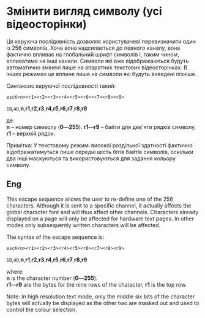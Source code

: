# Змінити вигляд символу (усі відеосторінки)

Ця керуюча послідовність дозволяє користувачеві перевизначити один із 256 символів. Хоча вона надсилається до певного каналу, вона фактично впливає на глобальний шрифт символів і, таким чином, впливатиме на інші канали. Символи які вже відображаються будуть автоматично змінені лише на апаратних текстових відеосторінках. В інших режимах це вплине лише на символи які будуть виведені пізніше.

Синтаксис керуючої послідовності такий:

`escK<n><r1><r2><r3><r4><r5><r6><r7><r8><r9>`

`1B`,`4D`,**n**,**r1**,**r2**,**r3**,**r4**,**r5**,**r6**,**r7**,**r8**,**r9**

де:  
**n** – номер символу (**0**—**255**).
**r1**—**r9** – байти для дев'яти рядків символу, **r1** – верхній рядок.

Примітка: У текстовому режимі високої роздільної здатності фактично відображатимуться лише середні шість бітів байтів символів, оскільки два інші маскуються та використовуються для задання кольору символу.

## Eng
This escape sequence aliows the user to re-define one of the 256 characters. Although it is sent to a specific channel, it actually affects the global character font and will thus affect other channels. Characters already
displayed on a page will only be affected for hardware text pages. In other modes only subsequently written characters will be affected.

The syntax of the escape sequence is:

`escK<n><r1><r2><r3><r4><r5><r6><r7><r8><r9>`

`1B`,`4D`,**n**,**r1**,**r2**,**r3**,**r4**,**r5**,**r6**,**r7**,**r8**,**r9**

where:  
**n** is the character number (**0**—**255**).  
**r1**—**r9** are the bytes for the nine rows of the character, **r1** is the top row.

Note: In high resolution text mode, only the middle six bits of the character bytes will actually be
displayed as the other two are masked out and used to control the colour selection.
